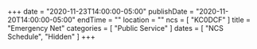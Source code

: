 +++
date = "2020-11-23T14:00:00-05:00"
publishDate = "2020-11-20T14:00:00-05:00"
endTime = ""
location = ""
ncs = [ "KC0DCF" ]
title = "Emergency Net"
categories = [ "Public Service" ]
dates = [ "NCS Schedule", "Hidden" ]
+++
